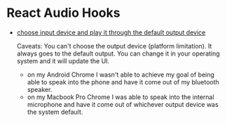 # React Audio Hooks
- [choose input device and play it through the default output device](microphone.js)

  Caveats: You can't choose the output device (platform limitation). It always goes to the default output. You can change it in your operating system and it will update the UI.
    - on my Android Chrome I wasn't able to achieve my goal of being able to speak into the phone and have it come out of my bluetooth speaker.
    - on my Macbook Pro Chrome I was able to speak into the internal microphone and have it come out of whichever output device was the system default.
